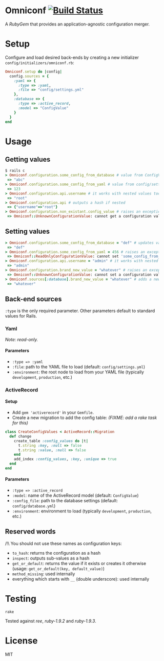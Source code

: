 # Omniconf [![Build Status](https://secure.travis-ci.org/Picklive/omniconf.png)](http://travis-ci.org/#!/Picklive/omniconf)

A _RubyGem_ that provides an application-agnostic configuration merger.

# Setup

Configure and load desired back-ends by creating a new initializer `config/initializers/omniconf.rb`:

```ruby
Omniconf.setup do |config|
  config.sources = {
    :yaml => {
      :type => :yaml,
      :file => "config/settings.yml"
    },
    :database => {
      :type => :active_record,
      :model => "ConfigValue"
    }
  }
end
```

# Usage

## Getting values

```ruby
$ rails c
> Omniconf.configuration.some_config_from_database # value from ConfigValue model
 => "abc"
> Omniconf.configuration.some_config_from_yaml # value from config/settings.yml
 => 123
> Omniconf.configuration.api.username # it works with nested values too
 => "root"
> Omniconf.configuration.api # outputs a hash if nested
 => {"username"=>"root"}
> Omniconf.configuration.non_existant.config_value # raises an exception
 => Omniconf::UnknownConfigurationValue: cannot get a configuration value with no parent
```

## Setting values

```ruby
> Omniconf.configuration.some_config_from_database = "def" # updates value in DB using ConfigValue model
 => "def"
> Omniconf.configuration.some_config_from_yaml = 456 # raises an exception because the value comes from YAML
 => Omniconf::ReadOnlyConfigurationValue: cannot set 'some_config_from_yaml' because it belongs to a read-only back-end source (id: :yaml, type: Yaml)
> Omniconf.configuration.api.username = "admin" # it works with nested values too
 => "admin"
> Omniconf.configuration.brand_new_value = "whatever" # raises an exception because you've got to tell which back-end will store the new value
 => Omniconf::UnknownConfigurationValue: cannot set a configuration value with no parent
> Omniconf.sources[:database].brand_new_value = "whatever" # adds a new record in ConfigValue model
 => "whatever"
```

## Back-end sources

`:type` is the only required parameter.
Other parameters default to standard values for Rails.

### Yaml

_Note: read-only._

#### Parameters

- `:type => :yaml`
- `:file`: path to the YAML file to load (default: `config/settings.yml`)
- `:environment`: the root node to load from your YAML file (typically `development`, `production`, etc.)

### ActiveRecord

#### Setup

- Add `gem 'activerecord'` in your `Gemfile`.
- Create a new migration to add the config table: _(FIXME: add a rake task for this)_
```ruby
class CreateConfigValues < ActiveRecord::Migration
  def change
    create_table :config_values do |t|
      t.string :key, :null => false
      t.string :value, :null => false
    end
    add_index :config_values, :key, :unique => true
  end
end
```

#### Parameters

- `:type => :active_record`
- `:model`: name of the ActiveRecord model (default: `ConfigValue`)
- `:config_file`: path to the database settings (default: `config/database.yml`)
- `:environment`: environment to load (typically `development`, `production`, etc.)

## Reserved words

/!\ You should not use these names as configuration keys:

- `to_hash`: returns the configuration as a hash
- `inspect`: outputs sub-values as a hash
- `get_or_default`: returns the value if it exists or creates it otherwise (usage: `get_or_default(key, default_value)`)
- `method_missing`: used internally
- everything which starts with `__` (double underscore): used internally

# Testing

`rake`

Tested against _ree_, _ruby-1.9.2_ and _ruby-1.9.3_.

# License

MIT

